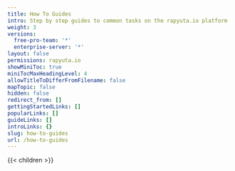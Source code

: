 ```yaml
---
title: How To Guides
intro: Step by step guides to common tasks on the rapyuta.io platform
weight: 3
versions:
  free-pro-team: '*'
  enterprise-server: '*'
layout: false
permissions: rapyuta.io
showMiniToc: true
miniTocMaxHeadingLevel: 4
allowTitleToDifferFromFilename: false
mapTopic: false
hidden: false
redirect_from: []
gettingStartedLinks: []
popularLinks: []
guideLinks: []
introLinks: {}
slug: how-to-guides
url: /how-to-guides
---
```


{{< children >}}